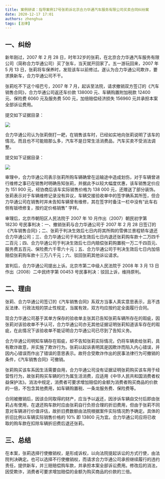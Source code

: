 ```yaml
---
title: 案例研读：指导案例17号张莉诉北京合力华通汽车服务有限公司买卖合同纠纷案
date: 2020-12-17 17:01
authors: zhenghua
tags: [法律]
---
```


## 一、纠纷

新年刚过，2007 年 2 月 28 日，时年32岁的张莉，在北京合力华通汽车服务有限公司（简称合力华通公司）买了张车，当天就开回家了。五一游玩回来，2007 年 5 月 13 日，张莉将车保养时，发现该车以前修过。遂认为合力华通公司欺诈，要求换新车，合力华通公司不干。

张莉吃不下这个哑巴亏，2007 年 7 月，起诉至法院，请求撤销双方签订的《汽车销售合同》，合力华通公司返还车价款 138000 元、车辆购置附加税款 12400 元、保险费 6060 元及服务费 500 元，加倍赔偿经济损失 156960 元并承担本案全部诉讼费用。

提交如下证据目录：

![](/img/10.png)

合力华通公司认为张莉倒打一耙，在销售该车时，已经如实地向张莉说明了该车的情况。而且也不可能赔那么多，汽车不是日常生活消费品，汽车买卖不受消法调整。

提交如下证据目录：

![](/img/9.png)

审理中，合力华通公司表示张莉所购车辆确曾在运输途中造成划伤，对于车辆曾进行维修之事已在销售时明确告知张莉，并据此予以较大幅度优惠，该车销售定价应为 151 900 元，经协商后该车实际销售价格为 138 000 元，还赠送了部分装饰。张莉表示对于车辆维修记录没有异议，车辆交接验收单中的签字确系其所签，但合力华通公司在销售时并未告知车辆曾有维修，其在签字时备注一栏中没有“此车右侧有钣喷修复，按约定价格销售” 字样。

审理后，北京市朝阳区人民法院于 2007 年 10 月作出（2007）朝民初字第 18230 号民事判决：一、撤销张莉与合力华通公司于 2007 年 2 月 28 日签订的《汽车销售合同》；二、张莉于判决生效后七日内将其所购的雪佛兰景程轿车退还合力华通公司；三、合力华通公司于判决生效后七日内退还张莉购车款十二万四千二百元；四、合力华通公司于判决生效后七日内赔偿张莉购置税一万二千四百元、服务费五百元、保险费六千零六十元；五、合力华通公司于判决生效后七日内加倍赔偿张莉购车款十三万八千元；六、驳回张莉其他诉讼请求。

宣判后，合力华通公司提出上诉。北京市第二中级人民法院于 2008 年 3 月 13 日作出（2008）二中民终字第 00453 号民事判决：驳回上诉，维持原判。

## 二、理由

张莉、合力华通公司签订的《汽车销售合同》系双方当事人真实意思表示，且不违反法律、行政法规的禁止性规定，当属有效，双方均应按约定全面履行合同。

现合力华通公司基于其单方保存的验收单主张其已告知张莉车辆所存在的瑕疵，因张莉对该验收单不予认可，合力华通公司亦无其他证据证明张莉知道该车存在的瑕疵，在此情况下该验收单不能证明合力华通公司已尽到了告知义务。

合力华通公司明知车辆存在瑕疵，却不告知张莉实际情况，仍将车辆卖给张莉，具有欺诈故意，并实施了欺诈行为。张莉以起诉表明其是因欺诈而陷入内心错误，并因内心错误而作出了错误的意思表示。故符合受欺诈作出的民事法律行为可撤销的条件，《汽车销售合同》可撤销。

张莉购买该车系因生活需要自用，合力华通公司没有证据证明张莉购买该车用于经营性行为，故张莉购买车辆的行为属生活消费，应适用《中华人民共和国消费者权益保护法》。消法中规定，消费者可要求增加赔偿的金额为消费者购买商品的价款的一倍，不包含其他费用，如车辆购置税、一条龙服务费、保险费等。

合同被撤销后，因该合同取得的财产，应当予以返还，因涉诉车辆自交付后即由张莉占有使用，在退还购车款时应由张莉自行负担合理的折旧费用，但由于张莉不同意对车辆进行价值评估，故折旧费数额由法院根据案件实际情况酌予确定。具体的折旧比例以车辆实际销售价格的 10% 即 13800 元为宜。合力华通公司应将已收取的购车款在扣除车辆折旧费后退还张莉。

## 三、总结

在本案，张莉选择行使撤销权，是形成诉权，以向法院提起诉讼的方式行使，由法院判决确定。也可以选择不行使撤销权，而请求合力华通公司承担继续履行的违约责任，提供新车，并三赔赔偿购车款，并承担本案全部诉讼费用。修改后的消法，因受欺诈，消费者可要求增加赔偿的金额为购买商品的价款的三倍。
